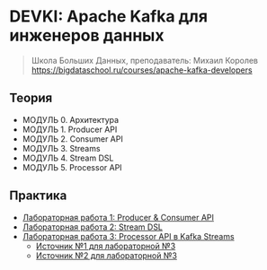# DEVKI: Apache Kafka для инженеров данных
> Школа Больших Данных, преподаватель: Михаил Королев<br>
> https://bigdataschool.ru/courses/apache-kafka-developers

## Теория
- МОДУЛЬ 0. Архитектура
- МОДУЛЬ 1. Producer API
- МОДУЛЬ 2. Consumer API
- МОДУЛЬ 3. Streams
- МОДУЛЬ 4. Stream DSL
- МОДУЛЬ 5. Processor API


## Практика
- [Лабораторная работа 1: Producer & Consumer API](lab1.md)
- [Лабораторная работа 2: Stream DSL](lab2.md)
- [Лабораторная работа 3: Processor API в Kafka Streams](lab3.md)
  - [Источник №1 для лабораторной №3](lab3_src_1.md)
  - [Источник №2 для лабораторной №3](lab3_src_2.md)

